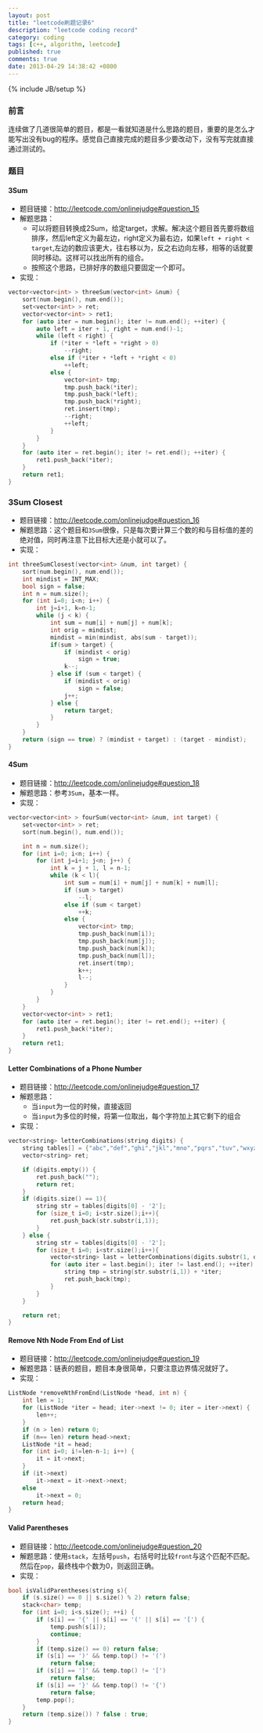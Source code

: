 ```yaml
---
layout: post
title: "leetcode刷题记录6"
description: "leetcode coding record"
category: coding
tags: [c++, algorithm, leetcode]
published: true
comments: true
date: 2013-04-29 14:38:42 +0800
---
```

{% include JB/setup %}

### 前言

连续做了几道很简单的题目，都是一看就知道是什么思路的题目，重要的是怎么才能写出没有bug的程序。感觉自己直接完成的题目多少要改动下，没有写完就直接通过测试的。

### 题目

#### 3Sum

- 题目链接：http://leetcode.com/onlinejudge#question_15
- 解题思路：
    - 可以将题目转换成2Sum，给定target，求解。解决这个题目首先要将数组排序，然后left定义为最左边，right定义为最右边，如果`left + right < target`,左边的数应该更大，往右移以为，反之右边向左移，相等的话就要同时移动。这样可以找出所有的组合。
    - 按照这个思路，已排好序的数组只要固定一个即可。
- 实现：

<!--more-->

```cpp
vector<vector<int> > threeSum(vector<int> &num) {
    sort(num.begin(), num.end());
    set<vector<int> > ret;
    vector<vector<int> > ret1;
    for (auto iter = num.begin(); iter != num.end(); ++iter) {
        auto left = iter + 1, right = num.end()-1;
        while (left < right) {
            if (*iter + *left + *right > 0)
                --right;
            else if (*iter + *left + *right < 0)
                ++left;
            else {
                vector<int> tmp;
                tmp.push_back(*iter);
                tmp.push_back(*left);
                tmp.push_back(*right);
                ret.insert(tmp);
                --right;
                ++left;
            }
        }
    }
    for (auto iter = ret.begin(); iter != ret.end(); ++iter) {
        ret1.push_back(*iter);
    }
    return ret1;
}
```

### 3Sum Closest

- 题目链接：http://leetcode.com/onlinejudge#question_16
- 解题思路：这个题目和`3Sum`很像，只是每次要计算三个数的和与目标值的差的绝对值，同时再注意下比目标大还是小就可以了。
- 实现：

```cpp
int threeSumClosest(vector<int> &num, int target) {
    sort(num.begin(), num.end());
    int mindist = INT_MAX;
    bool sign = false;
    int n = num.size();
    for (int i=0; i<n; i++) {
        int j=i+1, k=n-1;
        while (j < k) {
            int sum = num[i] + num[j] + num[k];
            int orig = mindist;
            mindist = min(mindist, abs(sum - target));
            if(sum > target) {
                if (mindist < orig)
                    sign = true;
                k--;
            } else if (sum < target) {
                if (mindist < orig)
                    sign = false;
                j++;
            } else {
                return target;
            }
        }
    }
    return (sign == true) ? (mindist + target) : (target - mindist);
}
```

#### 4Sum

- 题目链接：http://leetcode.com/onlinejudge#question_18
- 解题思路：参考`3Sum`，基本一样。
- 实现：

```cpp
vector<vector<int> > fourSum(vector<int> &num, int target) {
    set<vector<int> > ret;
    sort(num.begin(), num.end());

    int n = num.size();
    for (int i=0; i<n; i++) {
        for (int j=i+1; j<n; j++) {
            int k = j + 1, l = n-1;
            while (k < l){
                int sum = num[i] + num[j] + num[k] + num[l];
                if (sum > target)
                    --l;
                else if (sum < target)
                    ++k;
                else {
                    vector<int> tmp;
                    tmp.push_back(num[i]);
                    tmp.push_back(num[j]);
                    tmp.push_back(num[k]);
                    tmp.push_back(num[l]);
                    ret.insert(tmp);
                    k++;
                    l--;
                }
            }
        }
    }
    vector<vector<int> > ret1;
    for (auto iter = ret.begin(); iter != ret.end(); ++iter) {
        ret1.push_back(*iter);
    }
    return ret1;
}
```

#### Letter Combinations of a Phone Number

- 题目链接：http://leetcode.com/onlinejudge#question_17
- 解题思路：
    - 当`input`为一位的时候，直接返回
    - 当`input`为多位的时候，将第一位取出，每个字符加上其它剩下的组合
- 实现：

```cpp
vector<string> letterCombinations(string digits) {
    string tables[] = {"abc","def","ghi","jkl","mno","pqrs","tuv","wxyz"};
    vector<string> ret;

    if (digits.empty()) {
        ret.push_back("");
        return ret;
    }
    if (digits.size() == 1){
        string str = tables[digits[0] - '2'];
        for (size_t i=0; i<str.size();i++){
            ret.push_back(str.substr(i,1));
        }
    } else {
        string str = tables[digits[0] - '2'];
        for (size_t i=0; i<str.size();i++){
            vector<string> last = letterCombinations(digits.substr(1, digits.size()-1));
            for (auto iter = last.begin(); iter != last.end(); ++iter) {
                string tmp = string(str.substr(i,1)) + *iter;
                ret.push_back(tmp);
            }
        }
    }

    return ret;
}
```

#### Remove Nth Node From End of List

- 题目链接：http://leetcode.com/onlinejudge#question_19
- 解题思路：链表的题目，题目本身很简单，只要注意边界情况就好了。
- 实现：

```cpp
ListNode *removeNthFromEnd(ListNode *head, int n) {
    int len = 1;
    for (ListNode *iter = head; iter->next != 0; iter = iter->next) {
        len++;
    }
    if (n > len) return 0;
    if (n== len) return head->next;
    ListNode *it = head;
    for (int i=0; i!=len-n-1; i++) {
        it = it->next;
    }
    if (it->next)
        it->next = it->next->next;
    else
        it->next = 0;
    return head;
}
```

#### Valid Parentheses

- 题目链接：http://leetcode.com/onlinejudge#question_20
- 解题思路：使用`stack`，左括号`push`，右括号时比较`front`与这个匹配不匹配。
然后在`pop`，最终栈中个数为0，则返回正确。
- 实现：

```cpp
bool isValidParentheses(string s){
    if (s.size() == 0 || s.size() % 2) return false;
    stack<char> temp;
    for (int i=0; i<s.size(); ++i) {
        if (s[i] == '{' || s[i] == '(' || s[i] == '[') {
            temp.push(s[i]);
            continue;
        }
        if (temp.size() == 0) return false;
        if (s[i] == ')' && temp.top() != '(')
            return false;
        if (s[i] == ']' && temp.top() != '[')
            return false;
        if (s[i] == '}' && temp.top() != '{')
            return false;
        temp.pop();
    }
    return (temp.size()) ? false : true;
}
```
